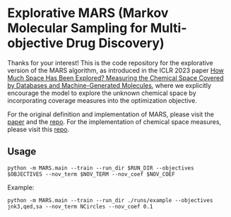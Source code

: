 # Explorative MARS (Markov Molecular Sampling for Multi-objective Drug Discovery)

Thanks for your interest! This is the code repository for the explorative version of the MARS algorithm, as introduced in the ICLR 2023 paper [How Much Space Has Been Explored? Measuring the Chemical Space Covered by Databases and Machine-Generated Molecules](https://openreview.net/forum?id=Yo06F8kfMa1), where we explicitly encourage the model to explore the unknown chemical space by incorporating coverage measures into the optimization objective. 

For the original definition and implementation of MARS, please visit the [paper](https://openreview.net/pdf?id=kHSu4ebxFXY) and the [repo](https://github.com/bytedance/markov-molecular-sampling). For the implementation of chemical space measures, please visit this [repo](https://github.com/yutxie/chem-measure). 

## Usage

```
python -m MARS.main --train --run_dir $RUN_DIR --objectives $OBJECTIVES --nov_term $NOV_TERM --nov_coef $NOV_COEF
```

Example:
```
python -m MARS.main --train --run_dir ./runs/example --objectives jnk3,qed,sa --nov_term NCircles --nov_coef 0.1
```
